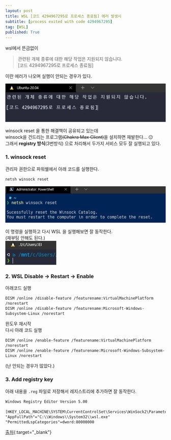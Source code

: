 ```yaml
---
layout: post
title: WSL [코드 4294967295로 프로세스 종료됨] 에러 발생시 
subtitle: [process exited with code 4294967295]
tag: [WSL]
published: True
---
```


wsl에서 뜬금없이  
>관련된 개체 종류에 대한 해당 작업은 지원되지 않습니다.  
>[코드 4294967295로 프로세스 종료됨]  

이란 에러가 나오며 실행이 안되는 경우가 있다.  

![](../../img/2022-03-25-WSL%20code%204294967295%20error/2022-03-25-11-05-31.png)

winsock reset 을 통한 해결책이 공유되고 있는데  
winsock을 건드리는 프로그램~~(Chakra Max Client)~~을 설치하면 재발한다... 😑  
그래서 **registry 방식**(3번방식) 으로 처리해서 두가지 서비스 모두 잘 실행되고 있다.



### 1. winsock reset  
관리자 권한으로 파워쉘에서 아래 코드를 실행한다.
```powershell
netsh winsock reset
```
![](../../img/2022-03-25-WSL%20code%204294967295%20error/2022-03-25-11-11-49.png)

이 명령을 실행하고 다시 WSL 을 실행해보면 잘 동작한다.  
(재부팅 안해도 된다.)  
![](../../img/2022-03-25-WSL%20code%204294967295%20error/2022-03-25-11-10-40.png)


### 2. WSL Disable -> Restart -> Enable 

아래코드 실행
```
DISM /online /disable-feature /featurename:VirtualMachinePlatform /norestart
DISM /online /disable-feature /featurename:Microsoft-Windows-Subsystem-Linux /norestart
```
윈도우 재시작  
다시 아래 코드 실행
```
DISM /online /enable-feature /featurename:VirtualMachinePlatform /norestart
DISM /online /enable-feature /featurename:Microsoft-Windows-Subsystem-Linux /norestart
```

(난 안되는 경우가 많았다.)


### 3. Add registry key

아래 내용을 `.reg` 파일로 저장해서 레지스트리에 추가하면 잘 동작한다.

```reg
Windows Registry Editor Version 5.00

[HKEY_LOCAL_MACHINE\SYSTEM\CurrentControlSet\Services\WinSock2\Parameters\AppId_Catalog\0408F7A3]
"AppFullPath"="C:\\Windows\\System32\\wsl.exe"
"PermittedLspCategories"=dword:80000000
```  

[출처](https://github.com/MicrosoftDocs/WSL/issues/547#issuecomment-873540236){:target="_blank"}


